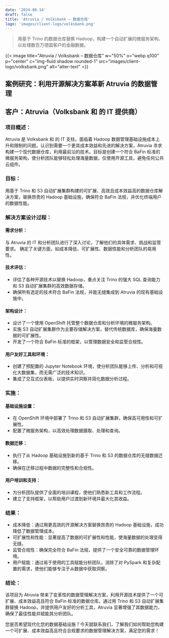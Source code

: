 ```yaml
---
date: '2024-08-14'
draft: false
title: 'Atruvia / Volksbank – 数据仓库'
logo: 'images/client-logo/volksbank.png'
---
```


> 用基于 Trino 的数据仓库替换 Hadoop，构建一个自动扩展的微服务架构，以处理数百万德国客户的金融数据。

{{< image title="Atruvia / Volksbank – 数据仓库" w="50%" o="webp q100" p="center" c="img-fluid shadow rounded-1" src="images/client-logo/volksbank.png" alt="alter-text" >}}

## 案例研究：利用开源解决方案革新 Atruvia 的数据管理

## 客户：Atruvia（Volksbank 和 的 IT 提供商）

### 项目概述：

Atruvia 是 Volksbank 和 的 IT 支柱，面临着 Hadoop 数据管理基础设施成本上升和限制的问题。认识到需要一个更具成本效益和先进的解决方案，Atruvia 寻求构建一个现代数据仓库，利用最前沿的技术。目标是创建一个符合 BaFin 标准的微服务架构，使分析团队能够轻松处理海量数据，仅使用开源工具，避免任何公共云组件。

### 目标：

用基于 Trino 和 S3 自动扩展集群构建的可扩展、高效且成本效益高的数据仓库解决方案，替换昂贵的 Hadoop 基础设施，确保符合 BaFin 法规，并优化终端用户的数据性能。

### 解决方案设计过程：

#### 需求分析：

与 Atruvia 的 IT 和分析团队进行了深入讨论，了解他们的具体需求、挑战和监管要求。
确定了关键方面，如成本降低、可扩展性、数据性能和分析团队的易用性。

#### 技术评估：

- 评估了各种开源技术以替换 Hadoop，重点关注 Trino 的强大 SQL 查询能力和 S3 自动扩展集群的高效数据存储。
- 确保所有选定的技术符合 BaFin 法规，并能无缝集成到 Atruvia 的现有基础设施中。

#### 架构设计：

- 设计了一个使用 OpenShift 托管整个数据仓库和分析环境的微服务架构。
- 实施 S3 自动扩展集群作为主要存储解决方案，替代传统数据库，确保海量数据的可扩展性。
- 开发了一个符合 BaFin 标准的框架，以管理数据安全和监管合规性。

#### 用户友好工具和环境：

- 创建了预配置的 Jupyter Notebook 环境，使分析团队能够上传、分析和可视化大数据集，而无需广泛的技术知识。
- 集成了交互式仪表板，以提供实时洞察并简化数据分析过程。

### 实施：

#### 基础设施设置：

- 在 OpenShift 环境中部署了 Trino 和 S3 自动扩展集群，确保高可用性和可扩展性。
- 配置了微服务架构，以高效处理数据摄取、处理和查询。

#### 数据迁移：

- 执行了从 Hadoop 基础设施到新的基于 Trino 和 S3 的数据仓库的无缝数据迁移。
- 确保在迁移过程中数据的完整性和合规性。

#### 用户培训和支持：

- 为分析团队提供了全面的培训课程，使他们熟悉新工具和工作流程。
- 建立了支持框架，以帮助用户过渡到新环境并最大化其收益。

### 结果：

- 成本降低：通过用更高效的开源解决方案替换昂贵的 Hadoop 基础设施，成功降低了数据管理成本。
- 可扩展性和性能：显著提高了数据的可扩展性和性能，使海量数据的处理变得无缝。
- 监管合规性：确保完全符合 BaFin 法规，提供了一个安全可靠的数据管理环境。
- 用户赋能：通过易于使用的工具赋能分析团队，消除了对 PySpark 和复杂配置的需求，使他们能够专注于从数据中获取洞察。

### 结论：

该项目为 Atruvia 带来了变革性的数据管理解决方案，利用开源技术提供了一个可扩展、成本效益高且符合 BaFin 标准的数据仓库。通过用 Trino 和 S3 自动扩展集群替换 Hadoop，并提供用户友好的分析工具，Atruvia 显著增强了其数据能力，确保了最佳性能并赋能其分析团队。

您是否希望现代化您的数据基础设施？今天就联系我们，了解我们如何帮助您构建一个可扩展、成本效益高且符合合规要求的数据管理解决方案，满足您的需求！
